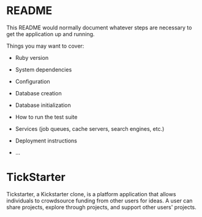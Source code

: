 # README

This README would normally document whatever steps are necessary to get the
application up and running.

Things you may want to cover:

* Ruby version

* System dependencies

* Configuration

* Database creation

* Database initialization

* How to run the test suite

* Services (job queues, cache servers, search engines, etc.)

* Deployment instructions

* ...
# TickStarter
Tickstarter, a Kickstarter clone, is a platform application that allows individuals to crowdsource funding from other users for ideas. A user can share projects, explore through projects, and support other users' projects.
